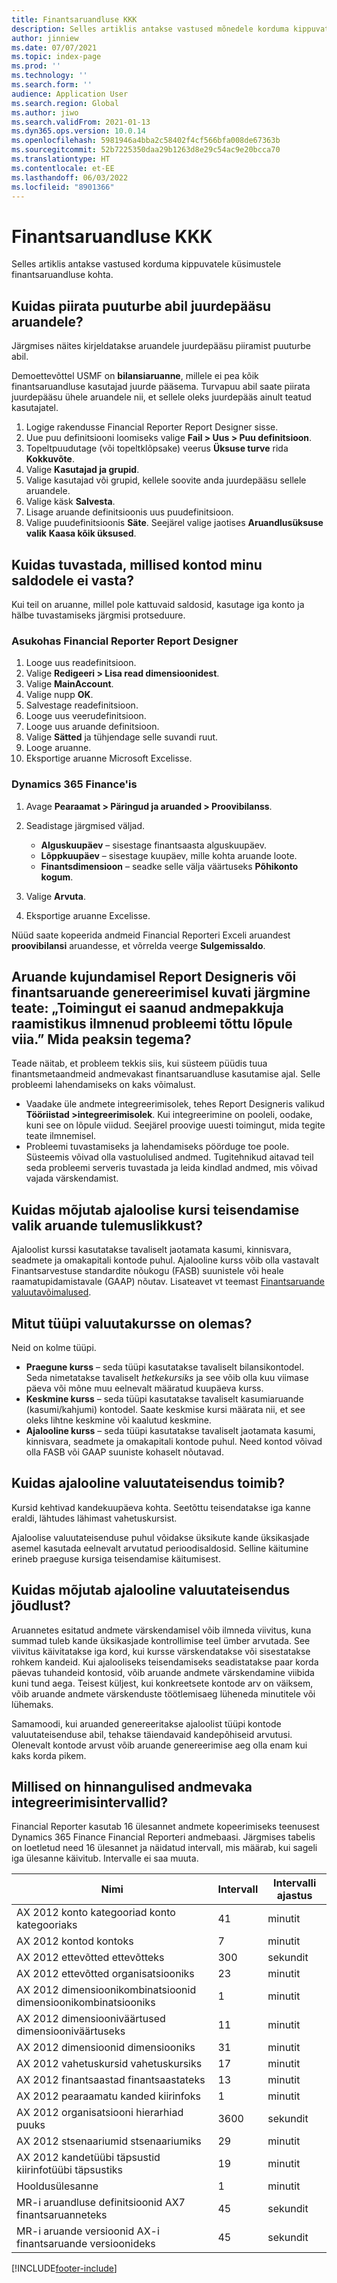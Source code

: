 ```yaml
---
title: Finantsaruandluse KKK
description: Selles artiklis antakse vastused mõnedele korduma kippuvatele küsimustele finantsaruandluse kohta.
author: jinniew
ms.date: 07/07/2021
ms.topic: index-page
ms.prod: ''
ms.technology: ''
ms.search.form: ''
audience: Application User
ms.search.region: Global
ms.author: jiwo
ms.search.validFrom: 2021-01-13
ms.dyn365.ops.version: 10.0.14
ms.openlocfilehash: 5981946a4bba2c58402f4cf566bfa008de67363b
ms.sourcegitcommit: 52b7225350daa29b1263d8e29c54ac9e20bcca70
ms.translationtype: HT
ms.contentlocale: et-EE
ms.lasthandoff: 06/03/2022
ms.locfileid: "8901366"
---
```

# <a name="financial-reporting-faq"></a>Finantsaruandluse KKK

Selles artiklis antakse vastused korduma kippuvatele küsimustele finantsaruandluse kohta.

## <a name="how-do-i-restrict-access-to-a-report-by-using-tree-security"></a>Kuidas piirata puuturbe abil juurdepääsu aruandele?

Järgmises näites kirjeldatakse aruandele juurdepääsu piiramist puuturbe abil.

Demoettevõttel USMF on **bilansiaruanne**, millele ei pea kõik finantsaruandluse kasutajad juurde pääsema. Turvapuu abil saate piirata juurdepääsu ühele aruandele nii, et sellele oleks juurdepääs ainult teatud kasutajatel.

1. Logige rakendusse Financial Reporter Report Designer sisse.
2. Uue puu definitsiooni loomiseks valige **Fail \> Uus \> Puu definitsioon**.
3. Topeltpuudutage (või topeltklõpsake) veerus **Üksuse turve** rida **Kokkuvõte**.
4. Valige **Kasutajad ja grupid**.
5. Valige kasutajad või grupid, kellele soovite anda juurdepääsu sellele aruandele.
6. Valige käsk **Salvesta**.
7. Lisage aruande definitsioonis uus puudefinitsioon.
8. Valige puudefinitsioonis **Säte**. Seejärel valige jaotises **Aruandlusüksuse valik** **Kaasa kõik üksused**.

## <a name="how-do-i-identify-which-accounts-dont-match-my-balances"></a>Kuidas tuvastada, millised kontod minu saldodele ei vasta?

Kui teil on aruanne, millel pole kattuvaid saldosid, kasutage iga konto ja hälbe tuvastamiseks järgmisi protseduure.

### <a name="in-financial-reporter-report-designer"></a>Asukohas Financial Reporter Report Designer

1. Looge uus readefinitsioon.
2. Valige **Redigeeri \> Lisa read dimensioonidest**.
3. Valige **MainAccount**.
4. Valige nupp **OK**.
5. Salvestage readefinitsioon.
6. Looge uus veerudefinitsioon.
7. Looge uus aruande definitsioon.
8. Valige **Sätted** ja tühjendage selle suvandi ruut.
9. Looge aruanne. 
10. Eksportige aruanne Microsoft Excelisse.

### <a name="in-dynamics-365-finance"></a>Dynamics 365 Finance'is

1. Avage **Pearaamat \> Päringud ja aruanded \> Proovibilanss**.
2. Seadistage järgmised väljad.

    - **Alguskuupäev** – sisestage finantsaasta alguskuupäev.
    - **Lõppkuupäev** – sisestage kuupäev, mille kohta aruande loote.
    - **Finantsdimensioon** – seadke selle välja väärtuseks **Põhikonto kogum**.

3. Valige **Arvuta**.
4. Eksportige aruanne Excelisse.

Nüüd saate kopeerida andmeid Financial Reporteri Exceli aruandest **proovibilansi** aruandesse, et võrrelda veerge **Sulgemissaldo**.

## <a name="when-i-design-a-report-in-report-designer-or-when-i-generate-a-financial-report-i-received-the-following-message-the-operation-could-not-be-completed-due-to-a-problem-in-the-data-provider-framework-how-should-i-respond"></a>Aruande kujundamisel Report Designeris või finantsaruande genereerimisel kuvati järgmine teate: „Toimingut ei saanud andmepakkuja raamistikus ilmnenud probleemi tõttu lõpule viia.” Mida peaksin tegema?

Teade näitab, et probleem tekkis siis, kui süsteem püüdis tuua finantsmetaandmeid andmevakast finantsaruandluse kasutamise ajal. Selle probleemi lahendamiseks on kaks võimalust.

- Vaadake üle andmete integreerimisolek, tehes Report Designeris valikud **Tööriistad \>integreerimisolek**. Kui integreerimine on pooleli, oodake, kuni see on lõpule viidud. Seejärel proovige uuesti toimingut, mida tegite teate ilmnemisel.
- Probleemi tuvastamiseks ja lahendamiseks pöörduge toe poole. Süsteemis võivad olla vastuolulised andmed. Tugitehnikud aitavad teil seda probleemi serveris tuvastada ja leida kindlad andmed, mis võivad vajada värskendamist.

## <a name="how-does-the-selection-of-historical-rate-translation-affect-report-performance"></a>Kuidas mõjutab ajaloolise kursi teisendamise valik aruande tulemuslikkust?

Ajaloolist kurssi kasutatakse tavaliselt jaotamata kasumi, kinnisvara, seadmete ja omakapitali kontode puhul. Ajalooline kurss võib olla vastavalt Finantsarvestuse standardite nõukogu (FASB) suunistele või heale raamatupidamistavale (GAAP) nõutav. Lisateavet vt teemast [Finantsaruande valuutavõimalused](financial-reporting-currency-capability.md).

## <a name="how-many-types-of-currency-rate-are-there"></a>Mitut tüüpi valuutakursse on olemas?

Neid on kolme tüüpi.

- **Praegune kurss** – seda tüüpi kasutatakse tavaliselt bilansikontodel. Seda nimetatakse tavaliselt *hetkekursiks* ja see võib olla kuu viimase päeva või mõne muu eelnevalt määratud kuupäeva kurss.
- **Keskmine kurss** – seda tüüpi kasutatakse tavaliselt kasumiaruande (kasumi/kahjumi) kontodel. Saate keskmise kursi määrata nii, et see oleks lihtne keskmine või kaalutud keskmine.
- **Ajalooline kurss** – seda tüüpi kasutatakse tavaliselt jaotamata kasumi, kinnisvara, seadmete ja omakapitali kontode puhul. Need kontod võivad olla FASB või GAAP suuniste kohaselt nõutavad.

## <a name="how-does-historical-currency-translation-work"></a>Kuidas ajalooline valuutateisendus toimib?

Kursid kehtivad kandekuupäeva kohta. Seetõttu teisendatakse iga kanne eraldi, lähtudes lähimast vahetuskursist.

Ajaloolise valuutateisenduse puhul võidakse üksikute kande üksikasjade asemel kasutada eelnevalt arvutatud perioodisaldosid. Selline käitumine erineb praeguse kursiga teisendamise käitumisest.

## <a name="how-does-historical-currency-translation-affect-performance"></a>Kuidas mõjutab ajalooline valuutateisendus jõudlust?

Aruannetes esitatud andmete värskendamisel võib ilmneda viivitus, kuna summad tuleb kande üksikasjade kontrollimise teel ümber arvutada. See viivitus käivitatakse iga kord, kui kursse värskendatakse või sisestatakse rohkem kandeid. Kui ajalooliseks teisendamiseks seadistatakse paar korda päevas tuhandeid kontosid, võib aruande andmete värskendamine viibida kuni tund aega. Teisest küljest, kui konkreetsete kontode arv on väiksem, võib aruande andmete värskenduste töötlemisaeg lüheneda minutitele või lühemaks.

Samamoodi, kui aruanded genereeritakse ajaloolist tüüpi kontode valuutateisenduse abil, tehakse täiendavaid kandepõhiseid arvutusi. Olenevalt kontode arvust võib aruande genereerimise aeg olla enam kui kaks korda pikem.

## <a name="what-are-the-estimated-data-mart-integration-intervals"></a>Millised on hinnangulised andmevaka integreerimisintervallid?

Financial Reporter kasutab 16 ülesannet andmete kopeerimiseks teenusest Dynamics 365 Finance Financial Reporteri andmebaasi. Järgmises tabelis on loetletud need 16 ülesannet ja näidatud intervall, mis määrab, kui sageli iga ülesanne käivitub. Intervalle ei saa muuta.

| Nimi                                                       | Intervall | Intervalli ajastus |
|------------------------------------------------------------|----------|-----------------|
| AX 2012 konto kategooriad konto kategooriaks            | 41       | minutit         |
| AX 2012 kontod kontoks                                | 7        | minutit         |
| AX 2012 ettevõtted ettevõtteks                               | 300      | sekundit         |
| AX 2012 ettevõtted organisatsiooniks                          | 23       | minutit         |
| AX 2012 dimensioonikombinatsioonid dimensioonikombinatsiooniks    | 1        | minutit         |
| AX 2012 dimensiooniväärtused dimensiooniväärtuseks                | 11       | minutit         |
| AX 2012 dimensioonid dimensiooniks                            | 31       | minutit         |
| AX 2012 vahetuskursid vahetuskursiks                    | 17       | minutit         |
| AX 2012 finantsaastad finantsaastateks                        | 13       | minutit         |
| AX 2012 pearaamatu kanded kiirinfoks                | 1        | minutit         |
| AX 2012 organisatsiooni hierarhiad puuks                   | 3600    | sekundit         |
| AX 2012 stsenaariumid stsenaariumiks                              | 29       | minutit         |
| AX 2012 kandetüübi täpsustid kiirinfotüübi täpsustiks | 19       | minutit         |
| Hooldusülesanne                                           | 1        | minutit         |
| MR-i aruandluse definitsioonid AX7 finantsaruanneteks             | 45       | sekundit         |
| MR-i aruande versioonid AX-i finantsaruande versioonideks         | 45       | sekundit         |

[!INCLUDE[footer-include](../../includes/footer-banner.md)]
